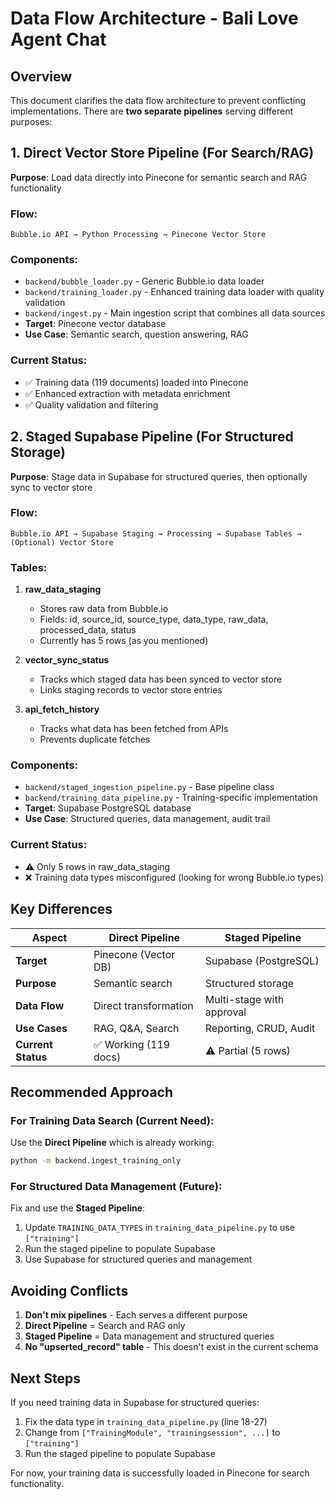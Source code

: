 # Data Flow Architecture - Bali Love Agent Chat

## Overview
This document clarifies the data flow architecture to prevent conflicting implementations. There are **two separate pipelines** serving different purposes:

## 1. Direct Vector Store Pipeline (For Search/RAG)
**Purpose**: Load data directly into Pinecone for semantic search and RAG functionality

### Flow:
```
Bubble.io API → Python Processing → Pinecone Vector Store
```

### Components:
- `backend/bubble_loader.py` - Generic Bubble.io data loader
- `backend/training_loader.py` - Enhanced training data loader with quality validation
- `backend/ingest.py` - Main ingestion script that combines all data sources
- **Target**: Pinecone vector database
- **Use Case**: Semantic search, question answering, RAG

### Current Status:
- ✅ Training data (119 documents) loaded into Pinecone
- ✅ Enhanced extraction with metadata enrichment
- ✅ Quality validation and filtering

## 2. Staged Supabase Pipeline (For Structured Storage)
**Purpose**: Stage data in Supabase for structured queries, then optionally sync to vector store

### Flow:
```
Bubble.io API → Supabase Staging → Processing → Supabase Tables → (Optional) Vector Store
```

### Tables:
1. **raw_data_staging**
   - Stores raw data from Bubble.io
   - Fields: id, source_id, source_type, data_type, raw_data, processed_data, status
   - Currently has 5 rows (as you mentioned)

2. **vector_sync_status**
   - Tracks which staged data has been synced to vector store
   - Links staging records to vector store entries

3. **api_fetch_history**
   - Tracks what data has been fetched from APIs
   - Prevents duplicate fetches

### Components:
- `backend/staged_ingestion_pipeline.py` - Base pipeline class
- `backend/training_data_pipeline.py` - Training-specific implementation
- **Target**: Supabase PostgreSQL database
- **Use Case**: Structured queries, data management, audit trail

### Current Status:
- ⚠️ Only 5 rows in raw_data_staging
- ❌ Training data types misconfigured (looking for wrong Bubble.io types)

## Key Differences

| Aspect | Direct Pipeline | Staged Pipeline |
|--------|----------------|-----------------|
| **Target** | Pinecone (Vector DB) | Supabase (PostgreSQL) |
| **Purpose** | Semantic search | Structured storage |
| **Data Flow** | Direct transformation | Multi-stage with approval |
| **Use Cases** | RAG, Q&A, Search | Reporting, CRUD, Audit |
| **Current Status** | ✅ Working (119 docs) | ⚠️ Partial (5 rows) |

## Recommended Approach

### For Training Data Search (Current Need):
Use the **Direct Pipeline** which is already working:
```bash
python -m backend.ingest_training_only
```

### For Structured Data Management (Future):
Fix and use the **Staged Pipeline**:
1. Update `TRAINING_DATA_TYPES` in `training_data_pipeline.py` to use `["training"]`
2. Run the staged pipeline to populate Supabase
3. Use Supabase for structured queries and management

## Avoiding Conflicts

1. **Don't mix pipelines** - Each serves a different purpose
2. **Direct Pipeline** = Search and RAG only
3. **Staged Pipeline** = Data management and structured queries
4. **No "upserted_record" table** - This doesn't exist in the current schema

## Next Steps

If you need training data in Supabase for structured queries:
1. Fix the data type in `training_data_pipeline.py` (line 18-27)
2. Change from `["TrainingModule", "trainingsession", ...]` to `["training"]`
3. Run the staged pipeline to populate Supabase

For now, your training data is successfully loaded in Pinecone for search functionality.